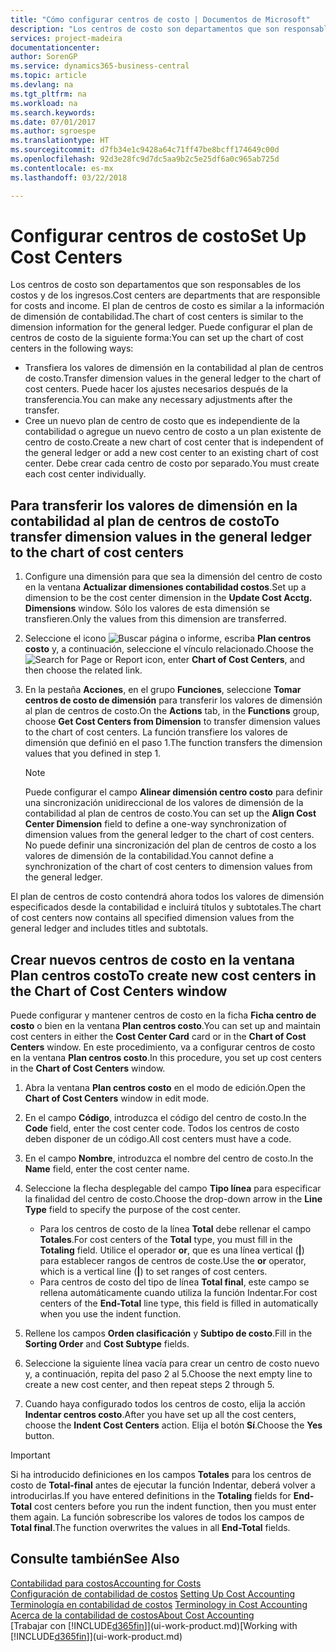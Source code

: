 ```yaml
---
title: "Cómo configurar centros de costo | Documentos de Microsoft"
description: "Los centros de costo son departamentos que son responsables de los costos y de los ingresos. El plan de centros de costo es similar a la información de dimensión de contabilidad."
services: project-madeira
documentationcenter: 
author: SorenGP
ms.service: dynamics365-business-central
ms.topic: article
ms.devlang: na
ms.tgt_pltfrm: na
ms.workload: na
ms.search.keywords: 
ms.date: 07/01/2017
ms.author: sgroespe
ms.translationtype: HT
ms.sourcegitcommit: d7fb34e1c9428a64c71ff47be8bcff174649c00d
ms.openlocfilehash: 92d3e28fc9d7dc5aa9b2c5e25df6a0c965ab725d
ms.contentlocale: es-mx
ms.lasthandoff: 03/22/2018

---
```

# <a name="set-up-cost-centers"></a><span data-ttu-id="38f14-104">Configurar centros de costo</span><span class="sxs-lookup"><span data-stu-id="38f14-104">Set Up Cost Centers</span></span>
<span data-ttu-id="38f14-105">Los centros de costo son departamentos que son responsables de los costos y de los ingresos.</span><span class="sxs-lookup"><span data-stu-id="38f14-105">Cost centers are departments that are responsible for costs and income.</span></span> <span data-ttu-id="38f14-106">El plan de centros de costo es similar a la información de dimensión de contabilidad.</span><span class="sxs-lookup"><span data-stu-id="38f14-106">The chart of cost centers is similar to the dimension information for the general ledger.</span></span> <span data-ttu-id="38f14-107">Puede configurar el plan de centros de costo de la siguiente forma:</span><span class="sxs-lookup"><span data-stu-id="38f14-107">You can set up the chart of cost centers in the following ways:</span></span>  

-   <span data-ttu-id="38f14-108">Transfiera los valores de dimensión en la contabilidad al plan de centros de costo.</span><span class="sxs-lookup"><span data-stu-id="38f14-108">Transfer dimension values in the general ledger to the chart of cost centers.</span></span> <span data-ttu-id="38f14-109">Puede hacer los ajustes necesarios después de la transferencia.</span><span class="sxs-lookup"><span data-stu-id="38f14-109">You can make any necessary adjustments after the transfer.</span></span>  
-   <span data-ttu-id="38f14-110">Cree un nuevo plan de centro de costo que es independiente de la contabilidad o agregue un nuevo centro de costo a un plan existente de centro de costo.</span><span class="sxs-lookup"><span data-stu-id="38f14-110">Create a new chart of cost center that is independent of the general ledger or add a new cost center to an existing chart of cost center.</span></span> <span data-ttu-id="38f14-111">Debe crear cada centro de costo por separado.</span><span class="sxs-lookup"><span data-stu-id="38f14-111">You must create each cost center individually.</span></span>  

## <a name="to-transfer-dimension-values-in-the-general-ledger-to-the-chart-of-cost-centers"></a><span data-ttu-id="38f14-112">Para transferir los valores de dimensión en la contabilidad al plan de centros de costo</span><span class="sxs-lookup"><span data-stu-id="38f14-112">To transfer dimension values in the general ledger to the chart of cost centers</span></span>  
1.  <span data-ttu-id="38f14-113">Configure una dimensión para que sea la dimensión del centro de costo en la ventana **Actualizar dimensiones contabilidad costos**.</span><span class="sxs-lookup"><span data-stu-id="38f14-113">Set up a dimension to be the cost center dimension in the **Update Cost Acctg. Dimensions** window.</span></span> <span data-ttu-id="38f14-114">Sólo los valores de esta dimensión se transfieren.</span><span class="sxs-lookup"><span data-stu-id="38f14-114">Only the values from this dimension are transferred.</span></span>  
2.  <span data-ttu-id="38f14-115">Seleccione el icono ![Buscar página o informe](media/ui-search/search_small.png "icono Buscar página o informe"), escriba **Plan centros costo** y, a continuación, seleccione el vínculo relacionado.</span><span class="sxs-lookup"><span data-stu-id="38f14-115">Choose the ![Search for Page or Report](media/ui-search/search_small.png "Search for Page or Report icon") icon, enter **Chart of Cost Centers**, and then choose the related link.</span></span>  
3.  <span data-ttu-id="38f14-116">En la pestaña **Acciones**, en el grupo **Funciones**, seleccione **Tomar centros de costo de dimensión** para transferir los valores de dimensión al plan de centros de costo.</span><span class="sxs-lookup"><span data-stu-id="38f14-116">On the **Actions** tab, in the **Functions** group, choose **Get Cost Centers from Dimension** to transfer dimension values to the chart of cost centers.</span></span> <span data-ttu-id="38f14-117">La función transfiere los valores de dimensión que definió en el paso 1.</span><span class="sxs-lookup"><span data-stu-id="38f14-117">The function transfers the dimension values that you defined in step 1.</span></span>  

    > [!NOTE]  
    >  <span data-ttu-id="38f14-118">Puede configurar el campo **Alinear dimensión centro costo** para definir una sincronización unidireccional de los valores de dimensión de la contabilidad al plan de centros de costo.</span><span class="sxs-lookup"><span data-stu-id="38f14-118">You can set up the **Align Cost Center Dimension**  field to define a one-way synchronization of dimension values from the general ledger to the chart of cost centers.</span></span> <span data-ttu-id="38f14-119">No puede definir una sincronización del plan de centros de costo a los valores de dimensión de la contabilidad.</span><span class="sxs-lookup"><span data-stu-id="38f14-119">You cannot define a synchronization of the chart of cost centers to dimension values from the general ledger.</span></span>  

<span data-ttu-id="38f14-120">El plan de centros de costo contendrá ahora todos los valores de dimensión especificados desde la contabilidad e incluirá títulos y subtotales.</span><span class="sxs-lookup"><span data-stu-id="38f14-120">The chart of cost centers now contains all specified dimension values from the general ledger and includes titles and subtotals.</span></span>  

## <a name="to-create-new-cost-centers-in-the-chart-of-cost-centers-window"></a><span data-ttu-id="38f14-121">Crear nuevos centros de costo en la ventana Plan centros costo</span><span class="sxs-lookup"><span data-stu-id="38f14-121">To create new cost centers in the Chart of Cost Centers window</span></span>  
<span data-ttu-id="38f14-122">Puede configurar y mantener centros de costo en la ficha **Ficha centro de costo** o bien en la ventana **Plan centros costo**.</span><span class="sxs-lookup"><span data-stu-id="38f14-122">You can set up and maintain cost centers in either the **Cost Center Card** card or in the **Chart of Cost Centers** window.</span></span> <span data-ttu-id="38f14-123">En este procedimiento, va a configurar centros de costo en la ventana **Plan centros costo**.</span><span class="sxs-lookup"><span data-stu-id="38f14-123">In this procedure, you set up cost centers in the **Chart of Cost Centers** window.</span></span>  

1. <span data-ttu-id="38f14-124">Abra la ventana **Plan centros costo** en el modo de edición.</span><span class="sxs-lookup"><span data-stu-id="38f14-124">Open the **Chart of Cost Centers** window in edit mode.</span></span>  
2. <span data-ttu-id="38f14-125">En el campo **Código**, introduzca el código del centro de costo.</span><span class="sxs-lookup"><span data-stu-id="38f14-125">In the **Code** field, enter the cost center code.</span></span> <span data-ttu-id="38f14-126">Todos los centros de costo deben disponer de un código.</span><span class="sxs-lookup"><span data-stu-id="38f14-126">All cost centers must have a code.</span></span>  
3. <span data-ttu-id="38f14-127">En el campo **Nombre**, introduzca el nombre del centro de costo.</span><span class="sxs-lookup"><span data-stu-id="38f14-127">In the **Name** field, enter the cost center name.</span></span>  
4. <span data-ttu-id="38f14-128">Seleccione la flecha desplegable del campo **Tipo línea** para especificar la finalidad del centro de costo.</span><span class="sxs-lookup"><span data-stu-id="38f14-128">Choose the drop-down arrow in the **Line Type** field to specify the purpose of the cost center.</span></span>  

    - <span data-ttu-id="38f14-129">Para los centros de costo de la línea **Total** debe rellenar el campo **Totales**.</span><span class="sxs-lookup"><span data-stu-id="38f14-129">For cost centers of the **Total** type, you must fill in the **Totaling** field.</span></span> <span data-ttu-id="38f14-130">Utilice el operador **or**, que es una línea vertical (**&#124;**) para establecer rangos de centros de coste.</span><span class="sxs-lookup"><span data-stu-id="38f14-130">Use the **or** operator, which is a vertical line (**&#124;**) to set ranges of cost centers.</span></span>  
    - <span data-ttu-id="38f14-131">Para centros de costo del tipo de línea **Total final**, este campo se rellena automáticamente cuando utiliza la función Indentar.</span><span class="sxs-lookup"><span data-stu-id="38f14-131">For cost centers of the **End-Total** line type, this field is filled in automatically when you use the indent function.</span></span>  
5.  <span data-ttu-id="38f14-132">Rellene los campos **Orden clasificación** y **Subtipo de costo**.</span><span class="sxs-lookup"><span data-stu-id="38f14-132">Fill in the **Sorting Order** and **Cost Subtype** fields.</span></span>  
6.  <span data-ttu-id="38f14-133">Seleccione la siguiente línea vacía para crear un centro de costo nuevo y, a continuación, repita del paso 2 al 5.</span><span class="sxs-lookup"><span data-stu-id="38f14-133">Choose the next empty line to create a new cost center, and then repeat steps 2 through 5.</span></span>  
7.  <span data-ttu-id="38f14-134">Cuando haya configurado todos los centros de costo, elija la acción **Indentar centros costo**.</span><span class="sxs-lookup"><span data-stu-id="38f14-134">After you have set up all the cost centers, choose the **Indent Cost Centers** action.</span></span> <span data-ttu-id="38f14-135">Elija el botón **Sí**.</span><span class="sxs-lookup"><span data-stu-id="38f14-135">Choose the **Yes** button.</span></span>  

> [!IMPORTANT]  
>  <span data-ttu-id="38f14-136">Si ha introducido definiciones en los campos **Totales** para los centros de costo de **Total-final** antes de ejecutar la función Indentar, deberá volver a introducirlas.</span><span class="sxs-lookup"><span data-stu-id="38f14-136">If you have entered definitions in the **Totaling** fields for **End-Total** cost centers before you run the indent function, then you must enter them again.</span></span> <span data-ttu-id="38f14-137">La función sobrescribe los valores de todos los campos de **Total final**.</span><span class="sxs-lookup"><span data-stu-id="38f14-137">The function overwrites the values in all **End-Total** fields.</span></span>  

## <a name="see-also"></a><span data-ttu-id="38f14-138">Consulte también</span><span class="sxs-lookup"><span data-stu-id="38f14-138">See Also</span></span>  
[<span data-ttu-id="38f14-139">Contabilidad para costos</span><span class="sxs-lookup"><span data-stu-id="38f14-139">Accounting for Costs</span></span>](finance-manage-cost-accounting.md)  
<span data-ttu-id="38f14-140">[Configuración de contabilidad de costos](finance-set-up-cost-accounting.md) </span><span class="sxs-lookup"><span data-stu-id="38f14-140">[Setting Up Cost Accounting](finance-set-up-cost-accounting.md) </span></span>  
<span data-ttu-id="38f14-141">[Terminología en contabilidad de costos](finance-terminology-in-cost-accounting.md) </span><span class="sxs-lookup"><span data-stu-id="38f14-141">[Terminology in Cost Accounting](finance-terminology-in-cost-accounting.md) </span></span>  
[<span data-ttu-id="38f14-142">Acerca de la contabilidad de costos</span><span class="sxs-lookup"><span data-stu-id="38f14-142">About Cost Accounting</span></span>](finance-about-cost-accounting.md)  
<span data-ttu-id="38f14-143">[Trabajar con [!INCLUDE[d365fin](includes/d365fin_md.md)]](ui-work-product.md)</span><span class="sxs-lookup"><span data-stu-id="38f14-143">[Working with [!INCLUDE[d365fin](includes/d365fin_md.md)]](ui-work-product.md)</span></span>

